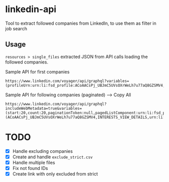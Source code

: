 # linkedin-api
Tool to extract followed companies from LinkedIn, to use them as filter in job search

## Usage

`resources > single_files` extracted JSON from API calls loading the followed companies.

Sample API for first companies
```link
https://www.linkedin.com/voyager/api/graphql?variables=(profileUrn:urn:li:fsd_profile:ACoAACsPj_UBJmC5UVsOXrWeLh7u77aQ8GZSMV4,sectionType:interests,tabIndex:1)&queryId=voyagerIdentityDashProfileComponents.833eabb34214d6c6beae3e07db82ec41
```
Sample API for following companies (paginated) --> Copy All
```link
https://www.linkedin.com/voyager/api/graphql?includeWebMetadata=true&variables=(start:20,count:20,paginationToken:null,pagedListComponent:urn:li:fsd_profilePagedListComponent:(ACoAACsPj_UBJmC5UVsOXrWeLh7u77aQ8GZSMV4,INTERESTS_VIEW_DETAILS,urn:li:fsd_profileTabSection:COMPANIES_INTERESTS,NONE,en_US))&queryId=voyagerIdentityDashProfileComponents.a8c56b67fec7bf025d839566cbd89385
```

# TODO
- [X] Handle excluding companies
- [X] Create and handle `exclude_strict.csv`
- [X] Handle multiple files
- [X] Fix not found IDs
- [X] Create link with only excluded from strict
